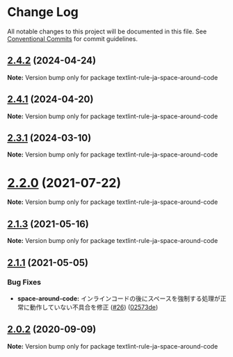 # Change Log

All notable changes to this project will be documented in this file.
See [Conventional Commits](https://conventionalcommits.org) for commit guidelines.

## [2.4.2](https://github.com/textlint-ja/textlint-rule-preset-ja-spacing/compare/v2.4.1...v2.4.2) (2024-04-24)

**Note:** Version bump only for package textlint-rule-ja-space-around-code





## [2.4.1](https://github.com/textlint-ja/textlint-rule-preset-ja-spacing/compare/v2.4.0...v2.4.1) (2024-04-20)

**Note:** Version bump only for package textlint-rule-ja-space-around-code





## [2.3.1](https://github.com/textlint-ja/textlint-rule-preset-ja-spacing/compare/v2.3.0...v2.3.1) (2024-03-10)

**Note:** Version bump only for package textlint-rule-ja-space-around-code





# [2.2.0](https://github.com/textlint-ja/textlint-rule-preset-ja-spacing/compare/v2.1.3...v2.2.0) (2021-07-22)

**Note:** Version bump only for package textlint-rule-ja-space-around-code





## [2.1.3](https://github.com/textlint-ja/textlint-rule-preset-ja-spacing/compare/v2.1.2...v2.1.3) (2021-05-16)

**Note:** Version bump only for package textlint-rule-ja-space-around-code





## [2.1.1](https://github.com/textlint-ja/textlint-rule-preset-ja-spacing/compare/v2.1.0...v2.1.1) (2021-05-05)


### Bug Fixes

* **space-around-code:** インラインコードの後にスペースを強制する処理が正常に動作していない不具合を修正 ([#26](https://github.com/textlint-ja/textlint-rule-preset-ja-spacing/issues/26)) ([02573de](https://github.com/textlint-ja/textlint-rule-preset-ja-spacing/commit/02573de681e18f8b6309573b306449396151e4fd))





## [2.0.2](https://github.com/textlint-ja/textlint-rule-preset-ja-spacing/compare/v2.0.1...v2.0.2) (2020-09-09)

**Note:** Version bump only for package textlint-rule-ja-space-around-code
